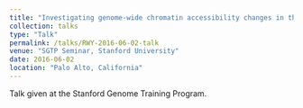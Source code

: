 ```yaml
---
title: "Investigating genome-wide chromatin accessibility changes in the NSC niche throughout aging"
collection: talks
type: "Talk"
permalink: /talks/RWY-2016-06-02-talk
venue: "SGTP Seminar, Stanford University"
date: 2016-06-02
location: "Palo Alto, California"
---
```


Talk given at the Stanford Genome Training Program.